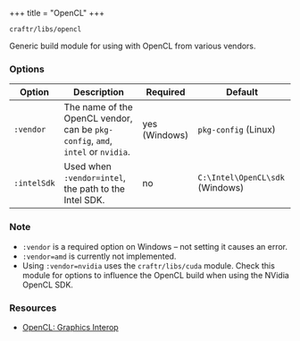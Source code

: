 +++
title = "OpenCL"
+++

`craftr/libs/opencl`


Generic build module for using with OpenCL from various vendors.

### Options

| Option | Description | Required | Default |
| ------ | ----------- | -------- | ------- |
| `:vendor` | The name of the OpenCL vendor, can be `pkg-config`, `amd`, `intel` or `nvidia`. | yes (Windows) | `pkg-config` (Linux) |
| `:intelSdk` | Used when `:vendor=intel`, the path to the Intel SDK. | no | `C:\Intel\OpenCL\sdk` (Windows) |

### Note

* `:vendor` is a required option on Windows &ndash; not setting it causes an error.
* `:vendor=amd` is currently not implemented.
* Using `:vendor=nvidia` uses the `craftr/libs/cuda` module. Check this module
  for options to influence the OpenCL build when using the NVidia OpenCL SDK.

### Resources

* [OpenCL: Graphics Interop](http://sa10.idav.ucdavis.edu/docs/sa10-dg-opencl-gl-interop.pdf)
